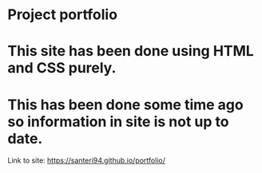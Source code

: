 # Project portfolio
# This site has been done using HTML and CSS purely.
# This has been done some time ago so information in site is not up to date.
Link to site: https://santeri94.github.io/portfolio/
